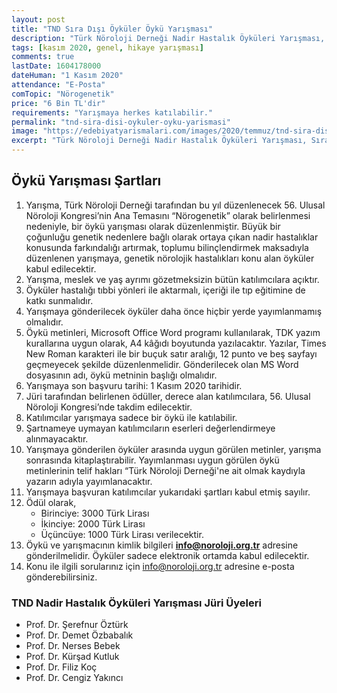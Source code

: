 ```yaml
---
layout: post
title: "TND Sıra Dışı Öyküler Öykü Yarışması"
description: "Türk Nöroloji Derneği Nadir Hastalık Öyküleri Yarışması, Sıra Dışı Öykü Yarışması... Son başvuru tarihi: 1 Kasım 2020."
tags: [kasım 2020, genel, hikaye yarışması]
comments: true
lastDate: 1604178000  
dateHuman: "1 Kasım 2020"
attendance: "E-Posta"
comTopic: "Nörogenetik"
price: "6 Bin TL'dir"
requirements: "Yarışmaya herkes katılabilir."
permalink: "tnd-sira-disi-oykuler-oyku-yarismasi"
image: "https://edebiyatyarismalari.com/images/2020/temmuz/tnd-sira-disi-oykuler-oyku-yarismasi.jpg"
excerpt: "Türk Nöroloji Derneği Nadir Hastalık Öyküleri Yarışması, Sıra Dışı Öykü Yarışması..."
---
```


## Öykü Yarışması Şartları
1. Yarışma, Türk Nöroloji Derneği tarafından bu yıl düzenlenecek 56. Ulusal Nöroloji Kongresi’nin Ana Temasını “Nörogenetik” olarak belirlenmesi nedeniyle, bir öykü yarışması olarak düzenlenmiştir. Büyük bir çoğunluğu genetik nedenlere bağlı olarak ortaya çıkan nadir hastalıklar konusunda farkındalığı artırmak, toplumu bilinçlendirmek maksadıyla düzenlenen yarışmaya, genetik nörolojik hastalıkları konu alan öyküler kabul edilecektir.
2. Yarışma, meslek ve yaş ayrımı gözetmeksizin bütün katılımcılara açıktır.
3. Öyküler hastalığı tıbbi yönleri ile aktarmalı, içeriği ile tıp eğitimine de katkı sunmalıdır. 
4. Yarışmaya gönderilecek öyküler daha önce hiçbir yerde yayımlanmamış olmalıdır.
5. Öykü metinleri, Microsoft Office Word programı kullanılarak, TDK yazım kurallarına uygun olarak, A4 kâğıdı boyutunda yazılacaktır. Yazılar, Times New Roman karakteri ile bir buçuk satır aralığı, 12 punto ve beş sayfayı geçmeyecek şekilde düzenlenmelidir. Gönderilecek olan MS Word dosyasının adı, öykü metninin başlığı olmalıdır.
6. Yarışmaya son başvuru tarihi: 1 Kasım 2020 tarihidir.
7. Jüri tarafından belirlenen ödüller, derece alan katılımcılara, 56. Ulusal Nöroloji Kongresi’nde takdim edilecektir.
8. Katılımcılar yarışmaya sadece bir öykü ile katılabilir.
9. Şartnameye uymayan katılımcıların eserleri değerlendirmeye alınmayacaktır.
10. Yarışmaya gönderilen öyküler arasında uygun görülen metinler, yarışma sonrasında kitaplaştırabilir. Yayımlanması uygun görülen öykü metinlerinin telif hakları “Türk Nöroloji Derneği'ne ait olmak kaydıyla yazarın adıyla yayımlanacaktır.
11. Yarışmaya başvuran katılımcılar yukarıdaki şartları kabul etmiş sayılır.
12. Ödül olarak,
    - Birinciye: 3000 Türk Lirası
    - İkinciye: 2000 Türk Lirası
    - Üçüncüye: 1000 Türk Lirası verilecektir.
13. Öykü ve yarışmacının kimlik bilgileri **info@noroloji.org.tr** adresine gönderilmelidir. Öyküler sadece elektronik ortamda kabul edilecektir.
14. Konu ile ilgili sorularınız için info@noroloji.org.tr adresine e-posta gönderebilirsiniz.

### TND Nadir Hastalık Öyküleri Yarışması Jüri Üyeleri
- Prof. Dr. Şerefnur Öztürk
- Prof. Dr. Demet Özbabalık
- Prof. Dr. Nerses Bebek
- Prof. Dr. Kürşad Kutluk
- Prof. Dr. Filiz Koç
- Prof. Dr. Cengiz Yakıncı